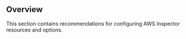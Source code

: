 ## Overview

This section contains recommendations for configuring AWS Inspector resources and options.